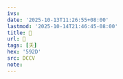 ```yaml
---
ivs:
date: '2025-10-13T11:26:55+08:00'
lastmod: '2025-10-14T21:46:45-08:00'
title: 󰔓
url: 󰔓
tags: [夭]
hex: '592D'
src: DCCV
note:
---
```

